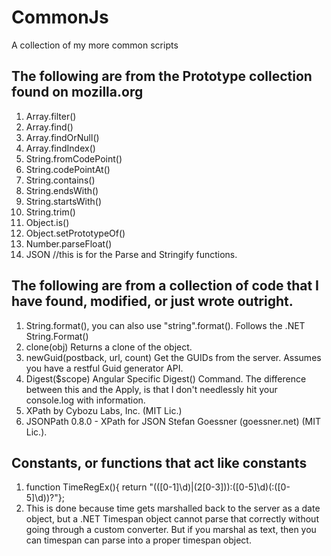CommonJs
========

A collection of my more common scripts

## The following are from the Prototype collection found on mozilla.org ##

1. Array.filter()
2. Array.find()
3. Array.findOrNull()
4. Array.findIndex()
5. String.fromCodePoint()
6. String.codePointAt()
7. String.contains()
8. String.endsWith()
9. String.startsWith()
10. String.trim()
11. Object.is()
12. Object.setPrototypeOf()
13. Number.parseFloat()
14. JSON //this is for the Parse and Stringify functions.

## The following are from a collection of code that I have found, modified, or just wrote outright. ##
 
1. String.format(), you can also use "string".format(). Follows the .NET String.Format()
2. clone(obj) Returns a clone of the object.
3. newGuid(postback, url, count) Get the GUIDs from the server. Assumes you have a restful Guid generator API.
4. Digest($scope) Angular Specific Digest() Command. The difference between this and the Apply, is that I don't needlessly hit your console.log with information.
5. XPath by Cybozu Labs, Inc. (MIT Lic.)
6. JSONPath 0.8.0 - XPath for JSON Stefan Goessner (goessner.net) (MIT Lic.).
 
## Constants, or functions that act like constants ##
1. function TimeRegEx(){ return "(([0-1]\d)|(2[0-3])):([0-5]\d)(:([0-5]\d))?"};
 1. This is done because time gets marshalled back to the server as a date object, but a .NET Timespan object cannot parse that correctly without going through a custom converter. But if you marshal as text, then you can timespan can parse into a proper timespan object.

